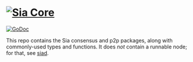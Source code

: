 # [![Sia Core](https://sia.tech/banners/sia-banner-core.png)](http://sia.tech)

[![GoDoc](https://godoc.org/go.sia.tech/core?status.svg)](https://godoc.org/go.sia.tech/core)

This repo contains the Sia consensus and p2p packages, along with commonly-used
types and functions. It does *not* contain a runnable node; for that, see [siad](https://github.com/SiaFoundation/siad).
